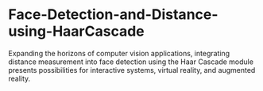 # Face-Detection-and-Distance-using-HaarCascade
Expanding the horizons of computer vision applications, integrating distance measurement into face detection using the Haar Cascade module presents possibilities for interactive systems, virtual reality, and augmented reality. 
